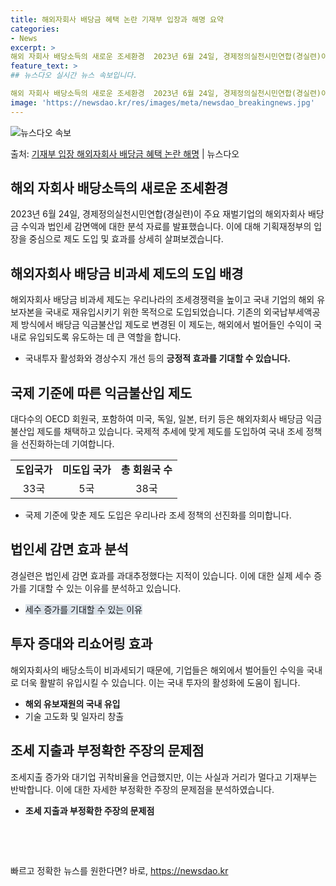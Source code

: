 ```yaml
---
title: 해외자회사 배당금 혜택 논란 기재부 입장과 해명 요약
categories:
- News
excerpt: >
해외 자회사 배당소득의 새로운 조세환경  2023년 6월 24일, 경제정의실천시민연합(경실련)이 주요 재벌기…
feature_text: >
## 뉴스다오 실시간 뉴스 속보입니다.

해외 자회사 배당소득의 새로운 조세환경  2023년 6월 24일, 경제정의실천시민연합(경실련)이 주요 재벌기…
image: 'https://newsdao.kr/res/images/meta/newsdao_breakingnews.jpg'
---
```


![뉴스다오 속보](https://newsdao.kr/res/images/meta/newsdao_breakingnews.jpg)

<p>출처: <a href="https://newsdao.kr/4430" rel="dofollow">기재부 입장 해외자회사 배당금 혜택 논란 해명</a> | 뉴스다오</p>

<h2 data-ke-size="size26">해외 자회사 배당소득의 새로운 조세환경</h2>
<p data-ke-size="size16">2023년 6월 24일, 경제정의실천시민연합(경실련)이 주요 재벌기업의 해외자회사 배당금 수익과 법인세 감면액에 대한 분석 자료를 발표했습니다. 이에 대해 기획재정부의 입장을 중심으로 제도 도입 및 효과를 상세히 살펴보겠습니다.</p>

<h2 data-ke-size="size24">해외자회사 배당금 비과세 제도의 도입 배경</h2>
<p data-ke-size="size16">해외자회사 배당금 비과세 제도는 우리나라의 조세경쟁력을 높이고 국내 기업의 해외 유보자본을 국내로 재유입시키기 위한 목적으로 도입되었습니다. 기존의 외국납부세액공제 방식에서 배당금 익금불산입 제도로 변경된 이 제도는, 해외에서 벌어들인 수익이 국내로 유입되도록 유도하는 데 큰 역할을 합니다.</p>
<ul>
  <li>국내투자 활성화와 경상수지 개선 등의 <b>긍정적 효과를 기대할 수 있습니다.</b></li>
</ul>

<h2 data-ke-size="size24">국제 기준에 따른 익금불산입 제도</h2>
<p data-ke-size="size16">대다수의 OECD 회원국, 포함하여 미국, 독일, 일본, 터키 등은 해외자회사 배당금 익금불산입 제도를 채택하고 있습니다. 국제적 추세에 맞게 제도를 도입하여 국내 조세 정책을 선진화하는데 기여합니다.</p>
<table>
  <tr>
    <td style="text-align: center; height: 17px;"><b>도입국가</b></td>
    <td style="text-align: center; height: 17px;"><b>미도입 국가</b></td>
    <td style="text-align: center; height: 17px;"><b>총 회원국 수</b></td>
  </tr>
  <tr>
    <td style="text-align: center; height: 17px;">33국</td>
    <td style="text-align: center; height: 17px;">5국</td>
    <td style="text-align: center; height: 17px;">38국</td>
  </tr>
</table>
<ul>
  <li>국제 기준에 맞춘 제도 도입은 우리나라 조세 정책의 선진화를 의미합니다.</li>
</ul>

<h2 data-ke-size="size24">법인세 감면 효과 분석</h2>
<p data-ke-size="size16">경실련은 법인세 감면 효과를 과대추정했다는 지적이 있습니다. 이에 대한 실제 세수 증가를 기대할 수 있는 이유를 분석하고 있습니다.</p>
<ul>
  <li><span style="background-color: #21538527;">세수 증가를 기대할 수 있는 이유</span></li>
</ul>

<h2 data-ke-size="size24">투자 증대와 리쇼어링 효과</h2>
<p data-ke-size="size16">해외자회사의 배당소득이 비과세되기 때문에, 기업들은 해외에서 벌어들인 수익을 국내로 더욱 활발히 유입시킬 수 있습니다. 이는 국내 투자의 활성화에 도움이 됩니다.</p>
<ul>
  <li><b>해외 유보재원의 국내 유입</b></li>
  <li>기술 고도화 및 일자리 창출</li>
</ul>

<h2 data-ke-size="size24">조세 지출과 부정확한 주장의 문제점</h2>
<p data-ke-size="size16">조세지출 증가와 대기업 귀착비율을 언급했지만, 이는 사실과 거리가 멀다고 기재부는 반박합니다. 이에 대한 자세한 부정확한 주장의 문제점을 분석하였습니다.</p>
<ul>
  <li><b>조세 지출과 부정확한 주장의 문제점</b></li>
</ul>

<p data-ke-size="size16">&nbsp;</p>
<p data-ke-size="size16">&nbsp;</p> 

빠르고 정확한 뉴스를 원한다면? 바로, <a href="https://newsdao.kr" rel="dofollow">https://newsdao.kr</a>


    
